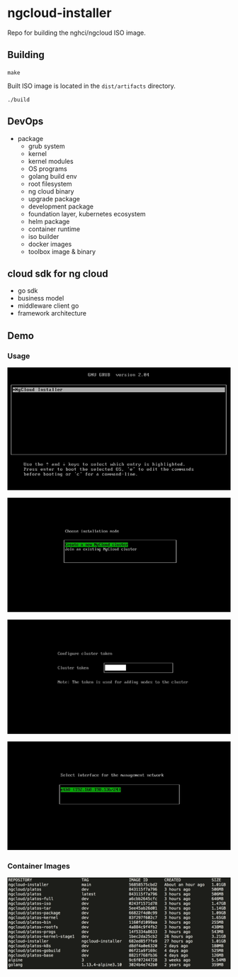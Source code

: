 ngcloud-installer
========

Repo for building the nghci/ngcloud ISO image.

## Building

`make`

Built ISO image is located in the `dist/artifacts` directory.


```shell script
./build
```

## DevOps

- package
    - grub system
    - kernel 
    - kernel modules
    - OS programs
    - golang build env 
    - root filesystem 
    - ng cloud binary
    - upgrade package
    - development package
    - foundation layer, kubernetes ecosystem 
    - helm package 
    - container runtime
    - iso builder
    - docker images 
    - toolbox image & binary


## cloud sdk for ng cloud

- go sdk 
- business model 
- middleware client go
- framework architecture

## Demo

### Usage 

![01](asset/1.jpeg)

![01](asset/2.jpeg)

![01](asset/3.png)

![01](asset/3.jpeg)

### Container Images

![01](asset/4.png)


